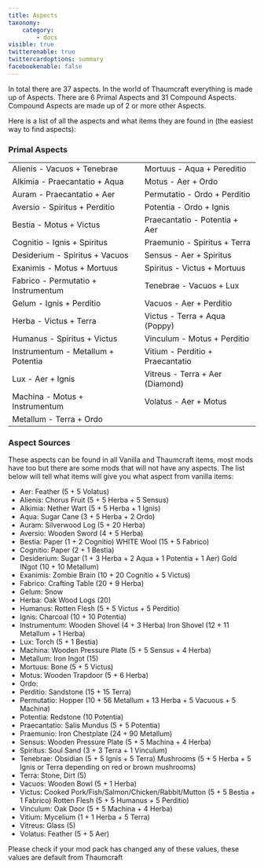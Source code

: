 ```yaml
---
title: Aspects
taxonomy:
    category:
        - docs
visible: true
twitterenable: true
twittercardoptions: summary
facebookenable: false
---
```


In total there are 37 aspects. In the world of Thaumcraft everything is made up of Aspects. There are 6 Primal Aspects and 31 Compound Aspects. Compound Aspects are made up of 2 or more other Aspects.

Here is a list of all the aspects and what items they are found in (the easiest way to find aspects):

### Primal Aspects
|||
|--|--|
|Alienis - Vacuos + Tenebrae|Mortuus - Aqua + Pereditio|
|Alkimia - Praecantatio + Aqua|Motus - Aer + Ordo|
|Auram - Praecantatio + Aer|Permutatio - Ordo + Perditio|
|Aversio - Spiritus + Perditio|Potentia - Ordo + Ignis|
|Bestia - Motus + Victus|Praecantatio - Potentia + Aer|
|Cognitio - Ignis + Spiritus|Praemunio - Spiritus + Terra|
|Desiderium - Spiritus + Vacuos|Sensus - Aer + Spiritus|
|Exanimis - Motus + Mortuus|Spiritus - Victus + Mortuus|
|Fabrico - Permutatio + Instrumentum|Tenebrae - Vacuos + Lux|
|Gelum - Ignis + Perditio|Vacuos - Aer + Perditio|
|Herba - Victus + Terra|Victus - Terra + Aqua (Poppy)|
|Humanus - Spiritus + Victus|Vinculum - Motus + Perditio|
|Instrumentum - Metallum + Potentia|Vitium - Perditio + Praecantatio|
|Lux - Aer + Ignis|Vitreus - Terra + Aer (Diamond)|
|Machina - Motus + Instrumentum|Volatus - Aer + Motus	|
|Metallum - Terra + Ordo||

### Aspect Sources
These aspects can be found in all Vanilla and Thaumcraft items, most mods have too but there are some mods that will not have any aspects. The list below will tell what items will give you what aspect from vanilla items:

* Aer: Feather (5 + 5 Volatus)
* Alienis: Chorus Fruit (5 + 5 Herba + 5 Sensus)
* Alkimia: Nether Wart (5 + 5 Herba + 1 Ignis)
* Aqua: Sugar Cane (3 + 5 Herba + 2 Ordo)
* Auram: Silverwood Log (5 + 20 Herba)
* Aversio: Wooden Sword (4 + 5 Herba)
* Bestia: Paper (1 + 2 Cognitio) WHITE Wool (15 + 5 Fabrico)
* Cognitio: Paper (2 + 1 Bestia)
* Desiderium: Sugar (1 + 3 Herba + 2 Aqua + 1 Potentia + 1 Aer) Gold INgot (10 + 10 Metallum)
* Exanimis: Zombie Brain (10 + 20 Cognitio + 5 Victus)
* Fabrico: Crafting Table (20 + 9 Herba)
* Gelum: Snow
* Herba: Oak Wood Logs (20)
* Humanus: Rotten Flesh (5 + 5 Victus + 5 Perditio)
* Ignis: Charcoal (10 + 10 Potentia)
* Instrumentum: Wooden Shovel (4 + 3 Herba) Iron Shovel (12 + 11 Metallum + 1 Herba)
* Lux: Torch (5 + 1 Bestia)
* Machina: Wooden Pressure Plate (5 + 5 Sensus + 4 Herba)
* Metallum: Iron Ingot (15)
* Mortuus: Bone (5 + 5 Victus)
* Motus: Wooden Trapdoor (5 + 6 Herba)
* Ordo:
* Perditio: Sandstone (15 + 15 Terra)
* Permutatio: Hopper (10 + 56 Metallum + 13 Herba + 5 Vacuous + 5 Machina)
* Potentia: Redstone (10 Potentia)
* Praecantatio: Salis Mundus (5 + 5 Potentia)
* Praemunio: Iron Chestplate (24 + 90 Metallum)
* Sensus: Wooden Pressure Plate (5 + 5 Machina + 4 Herba)
* Spiritus: Soul Sand (3 + 3 Terra + 1 Vinculum)
* Tenebrae: Obsidian (5 + 5 Ignis + 5 Terra) Mushrooms (5 + 5 Herba + 5 Ignis or Terra depending on red or brown mushrooms)
* Terra: Stone, Dirt (5)
* Vacuos: Wooden Bowl (5 + 1 Herba)
* Victus: Cooked Pork/Fish/Salmon/Chicken/Rabbit/Mutton (5 + 5 Bestia + 1 Fabrico) Rotten Flesh (5 + 5 Humanus + 5 Perditio)
* Vinculum: Oak Door (5 + 5 Machina + 4 Herba)
* Vitium: Mycelium (1 + 1 Herba + 5 Terra)
* Vitreus: Glass (5)
* Volatus: Feather (5 + 5 Aer)

Please check if your mod pack has changed any of these values, these values are default from Thaumcraft

